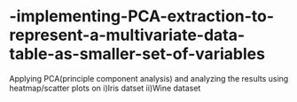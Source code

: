 # -implementing-PCA-extraction-to-represent-a-multivariate-data-table-as-smaller-set-of-variables
Applying PCA(principle component analysis) and analyzing the results using heatmap/scatter plots on i)Iris datset ii)Wine dataset
